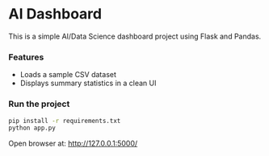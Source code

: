 # AI Dashboard

This is a simple AI/Data Science dashboard project using Flask and Pandas.

### Features
- Loads a sample CSV dataset
- Displays summary statistics in a clean UI

### Run the project
```bash
pip install -r requirements.txt
python app.py
```
Open browser at: http://127.0.0.1:5000/
